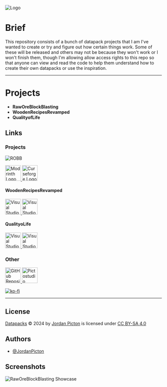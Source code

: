 ![Logo](https://res.cloudinary.com/db9og4cir/image/upload/v1730206992/datapacks_logo_f1ldma.png)

# Brief
This repository consists of a bunch of datapack projects that I am I've wanted to create or try and figure out how certain things work.
Some of these will be released and others may not be because they won't work or I won't finish them, though I'm allowing allow access rights to this repo so that anyone can view and read the code to help them understand how to create their own datapacks or use the inspiration.

---

# Projects

- **RawOreBlockBlasting**
- **WoodenRecipesRevamped**
- **QualityofLife**

## Links
### Projects
![ROBB](https://res.cloudinary.com/db9og4cir/image/upload/v1730209649/raw_ore_blocks_blasting_tztr1h.png)

  <a href="https://modrinth.com/datapack/raworeblockblasting">
    <img width="50" alt="Modrinth Logo" src="https://media.beehiiv.com/cdn-cgi/image/fit=scale-down,format=auto,onerror=redirect,quality=80/uploads/publication/logo/a49f8e1b-3835-4ea1-a85b-118c6425ebc3/Modrinth_Dark_Logo.png">
  </a>
  <a href="https://www.curseforge.com/minecraft/data-packs/raw-ore-block-blasting">
    <img width="50" alt="Curseforge Logo" src="https://cdn.apexminecrafthosting.com/img/uploads/2021/05/21163117/curseforge-logo.png">
  </a>

#### WoodenRecipesRevamped
  <a href="https://code.visualstudio.com">
    <img width="50" alt="Visual Studio Code Logo" src="https://media.beehiiv.com/cdn-cgi/image/fit=scale-down,format=auto,onerror=redirect,quality=80/uploads/publication/logo/a49f8e1b-3835-4ea1-a85b-118c6425ebc3/Modrinth_Dark_Logo.png">
  </a>
  <a href="https://code.visualstudio.com">
    <img width="50" alt="Visual Studio Code Logo" src="https://cdn.apexminecrafthosting.com/img/uploads/2021/05/21163117/curseforge-logo.png">
  </a>

#### QualityoLife
  <a href="https://code.visualstudio.com">
    <img width="50" alt="Visual Studio Code Logo" src="https://media.beehiiv.com/cdn-cgi/image/fit=scale-down,format=auto,onerror=redirect,quality=80/uploads/publication/logo/a49f8e1b-3835-4ea1-a85b-118c6425ebc3/Modrinth_Dark_Logo.png">
  </a>
  <a href="https://code.visualstudio.com">
    <img width="50" alt="Visual Studio Code Logo" src="https://cdn.apexminecrafthosting.com/img/uploads/2021/05/21163117/curseforge-logo.png">
  </a>

### Other
  <a href="https://github.com/Pictostudio/datapacks">
    <img width="50" alt="GitHub Repository" src="https://res.cloudinary.com/db9og4cir/image/upload/v1730214332/githublogo_tf6h2r.png">
  </a>
    <a href="https://discord.gg/DaCTamGB4j">
    <img width="50" alt="Pictostudio Discord" src="https://avatarfiles.alphacoders.com/367/367020.png">
  </a>

[![ko-fi](https://ko-fi.com/img/githubbutton_sm.svg)](https://ko-fi.com/B0B511WBXS)

---
## License

[Datapacks](https://github.com/Pictostudio/datapacks) © 2024 by [Jordan Picton](https://github.com/JordanPicton) is licensed under [CC BY-SA 4.0](https://creativecommons.org/licenses/by-sa/4.0/?ref=chooser-v1)


## Authors
- [@JordanPicton](https://github.com/JordanPicton)


## Screenshots

![RawOreBlockBlasting Showcase](https://res.cloudinary.com/db9og4cir/image/upload/v1730209929/robb_1.webp)

